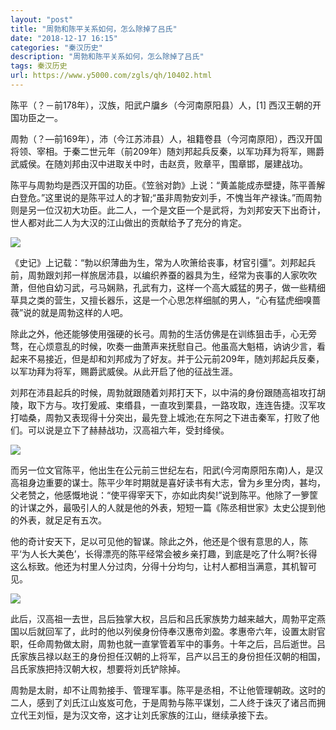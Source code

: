 ```yaml
---
layout: "post"
title: "周勃和陈平关系如何，怎么除掉了吕氏"
date: "2018-12-17 16:15"
categories: "秦汉历史"
description: "周勃和陈平关系如何，怎么除掉了吕氏"
tags: 秦汉历史
url: https://www.y5000.com/zgls/qh/10402.html
---
```






陈平（？－前178年），汉族，阳武户牖乡（今河南原阳县）人，[1] 西汉王朝的开国功臣之一。

周勃（？—前169年），沛（今江苏沛县）人，祖籍卷县（今河南原阳），西汉开国将领、宰相。于秦二世元年（前209年）随刘邦起兵反秦，以军功拜为将军，赐爵武威侯。在随刘邦由汉中进取关中时，击赵贲，败章平，围章邯，屡建战功。

陈平与周勃均是西汉开国的功臣。《笠翁对韵》上说：“黄盖能成赤壁捷，陈平善解白登危。”这里说的是陈平过人的才智;“虽非周勃安刘手，不愧当年产禄诛。”而周勃则是另一位汉初大功臣。此二人，一个是文臣一个是武将，为刘邦安天下出奇计，世人都对此二人为大汉的江山做出的贡献给予了充分的肯定。

![](https://img.y5000.com/uploads/allimg/170112/8-1F1121AH61Q.jpg)

《史记》上记载：“勃以织薄曲为生，常为人吹箫给丧事，材官引彊”。刘邦起兵前，周勃跟刘邦一样旅居沛县，以编织养蚕的器具为生，经常为丧事的人家吹吹萧，但他自幼习武，弓马娴熟，孔武有力，这样一个高大威猛的男子，做一些精细草具之类的营生，又擅长器乐，这是一个心思怎样细腻的男人，“心有猛虎细嗅蔷薇”说的就是周勃这样的人吧。

除此之外，他还能够使用强硬的长弓。周勃的生活仿佛是在训练狙击手，心无旁骛，在心烦意乱的时候，吹奏一曲萧声来抚慰自己。他虽高大魁梧，讷讷少言，看起来不易接近，但是却和刘邦成为了好友。并于公元前209年，随刘邦起兵反秦，以军功拜为将军，赐爵武威侯。从此开启了他的征战生涯。

刘邦在沛县起兵的时候，周勃就跟随着刘邦打天下，以中涓的身份跟随高祖攻打胡陵，取下方与。攻打爰戚、束缗县，一直攻到栗县，一路攻取，连连告捷。汉军攻打啮桑，周勃又表现得十分突出，最先登上城池;在东阿之下进击秦军，打败了他们。可以说是立下了赫赫战功，汉高祖六年，受封绛侯。

![](https://img.y5000.com/uploads/allimg/170112/8-1F1121AI62L.jpg)

而另一位文官陈平，他出生在公元前三世纪左右，阳武(今河南原阳东南)人，是汉高祖身边重要的谋士。陈平少年时期就是喜好读书有大志，曾为乡里分肉，甚均，父老赞之，他感慨地说：“使平得宰天下，亦如此肉矣!”说到陈平。他除了一箩筐的计谋之外，最吸引人的人就是他的外表，短短一篇《陈丞相世家》太史公提到他的外表，就足足有五次。

他的奇计安天下，足以可见他的智谋。除此之外，他还是个很有意思的人，陈平‘为人长大美色’，长得漂亮的陈平经常会被乡亲打趣，到底是吃了什么啊?长得这么标致。他还为村里人分过肉，分得十分均匀，让村人都相当满意，其机智可见。

![](https://img.y5000.com/uploads/allimg/170112/8-1F1121AJ6343.jpg)

此后，汉高祖一去世，吕后独掌大权，吕后和吕氏家族势力越来越大，周勃平定燕国以后就回军了，此时的他以列侯身份侍奉汉惠帝刘盈。孝惠帝六年，设置太尉官职，任命周勃做太尉，周勃也就一直掌管着军中的事务。十年之后，吕后逝世。吕氏家族吕禄以赵王的身份担任汉朝的上将军，吕产以吕王的身份担任汉朝的相国，吕氏家族把持汉朝大权，想要将刘氏铲除掉。

周勃是太尉，却不让周勃接手、管理军事。陈平是丞相，不让他管理朝政。这时的二人，感到了刘氏江山岌岌可危，于是周勃与陈平谋划，二人终于诛灭了诸吕而拥立代王刘恒，是为汉文帝，这才让刘氏家族的江山，继续承接下去。
